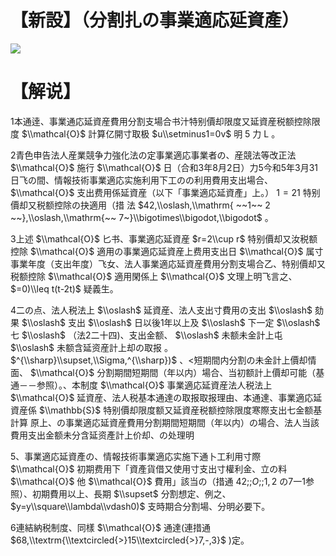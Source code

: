# 【新設】（分割扎の事業適応延資產）

![](https://www.nta.go.jp/tmp/1f68f756-557f-4fdb-aa8d-d1ac1a717851/images/2d73c2cdc468476ddb564a4959f1b17dba1a2aa393c6729608a7b2a53a65447e.jpg)

# 【解说】

1本通逹、事業通応延資産費用分割支場合书汁特别價却限度又延資産税额控除限度 $\\mathcal{O}$ 計算亿開寸取极 $u\\setminus1=0v$ 明 5 力 L 。

2青色申告法人産業競争力強化法の定事業適応事業者の、産競法等改正法 $\\mathcal{O}$ 施行 $\\mathcal{O}$ 日（合和3年8月2日）力5今和5年3月31日飞の間、情報技術事業適応实施利用下工のの利用費用支出場合、 $\\mathcal{O}$ 支出费用係延資産（以下「事業適応延資產」上。） $1=21$ 特别價却又税额控除の抉適用（措 法 $42,\\oslash,\\mathrm{ ~~1~~ 2 ~~},\\oslash,\\mathrm{~~ 7~}\\bigotimes\\bigodot,\\bigodot$ 。

3上述 $\\mathcal{O}$ 匕书、事業適応延資産 $r=2\\cup r$ 特别價却又汝税额控除 $\\mathcal{O}$ 適用の事業適応延資産上费用支出日 $\\mathcal{O}$ 属寸事業年度（支出年度）飞女、法人事業適応延資産費用分割支場合乙、特别價却又税额控除 $\\mathcal{O}$ 適用閑係上 $\\mathcal{O}$ 文理上明飞言之、 $=0)\\leq t(t-2t)$ 疑義生。

4二の点、法人税法上 $\\oslash$ 延資産、法人支出寸費用の支出 $\\oslash$ 劾果 $\\oslash$ 支出 $\\oslash$ 日以後1年以上及 $\\oslash$ 下一定 $\\oslash$ 七 $\\oslash$ （法2二十四)、支出金额、 $\\oslash$ 未额未金計上屯 $\\oslash$ 未额含延资産計上却の取报 。 $^{\\sharp}\\supset,\\Sigma,^{\\sharp})$ 、<短期間内分割の未金計上價却情面、 $\\mathcal{O}$ 分割期間短期間（年以内）場合、当初额計上價却可能（基通－－参照）。、本制度 $\\mathcal{O}$ 事業適応延資産法人税法上 $\\mathcal{O}$ 延資産、法人税基本通達の取报取报理由、本通達、事業適応延資産係 $\\mathbb{S}$ 特别價却限度额又延資産税额控除限度寒際支出七金额基計算 原上、の事業適応延資産費用分割期間短期間（年以内）の場合、法人当該費用支出金额未分含延资產計上价却、の处理明

5、事業適応延資產の、情報技術事業適応实施下通卜工利用寸際 $\\mathcal{O}$ 初期费用下「資產貨借又使用寸支出寸權利金、立の料 $\\mathcal{O}$ 他 $\\mathcal{O}$ 費用」該当の（措通 $42;;O;;1,2$ の7一1参照）、初期費用以上、長期 $\\supset$ 分割想定、例之、 $y=y\\square\\lambda\\vdash0)$ 支時期合分割場、分明必要下。

6連結納税制度、同樣 $\\mathcal{O}$ 通達(連措通 $68,\\textrm{\\textcircled{>}15\\textcircled{>}7,-,3}$ )定。